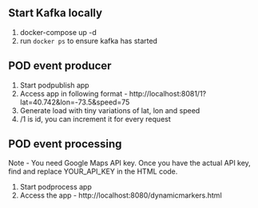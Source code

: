 ## Start Kafka locally
1. docker-compose up -d
2. run `docker ps` to ensure kafka has started

## POD event producer
1. Start podpublish app
2. Access app in following format - http://localhost:8081/1?lat=40.742&lon=-73.5&speed=75
3. Generate load with tiny variations of lat, lon and speed
4. /1 is id, you can increment it for every request

## POD event processing

Note - You need Google Maps API key. Once you have the actual API key, find and replace YOUR_API_KEY in the HTML code.

1. Start podprocess app
2. Access the app - http://localhost:8080/dynamicmarkers.html
